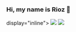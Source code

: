### Hi, my name is Rioz 👋

</div> display="inline">
<img width-*5* height-*5* src="https://cdn.jsdelivr.net/gh/devicons/devicon/icons/lua/lua-plain-wordmark.svg" />
<img width-*5* height-*5* src="https://cdn.jsdelivr.net/gh/devicons/devicon/icons/python/python-original-wordmark.svg" />
          
